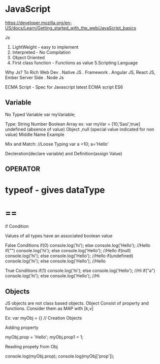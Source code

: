 # JavaScript
https://developer.mozilla.org/en-US/docs/Learn/Getting_started_with_the_web/JavaScript_basics

Js
1. LightWeight - easy to implement
2. Interpreted -  No Compilation
3. Object Oriented 
4. First class function - Functions as value
5.Scripting Language

Why Js?
To Rich Web Dev
  . Native JS
  . Framework
  . Angular JS, React JS, Ember
Server Side
 . Node Js

ECMA Script - Spec for Javascript
latest ECMA script ES6

Variable
--------
No Typed Variable
var myVariable;

Type:
String
Number
Boolean
Array ex: var myVar = [10,'Sasi',true]
undefined (absence of value)
Object ,null (special value indicated for non value) Middle Name Example

Mix and Match: //Loose Typing
var a =10;
a='Hello'

Decleration(declare variable) and Definition(assign Value)

OPERATOR
--------

typeof - gives dataType
=
== 
===


if Condition

Values of all types have an associated boolean value

False Conditions
if(0) console.log('hi'); else console.log('Hello'); //Hello
if("") console.log('hi'); else console.log('Hello'); //Hello
if(null) console.log('hi'); else console.log('Hello'); //Hello
if(undefined) console.log('hi'); else console.log('Hello'); //Hello

True Conditions
if(1) console.log('hi'); else console.log('Hello'); //Hi
if("a") console.log('hi'); else console.log('Hello'); //Hi


Objects
-------

JS objects are not class based objects. Object Consist of property  and functions. Consider them as MAP with [k,v]

Ex: var myObj = {} // Creation Objects

Adding property

myObj.prop = 'Hello';
myObj.prop1 = 1;

Reading propety from Obj

console.log(myObj.prop);
console.log(myObj['prop']);



